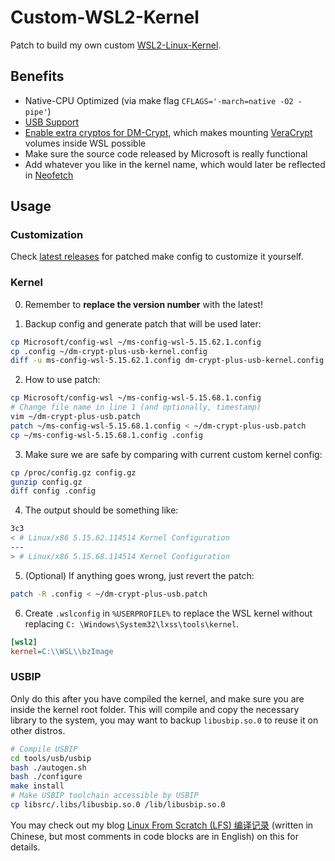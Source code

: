 # Custom-WSL2-Kernel
Patch to build my own custom [WSL2-Linux-Kernel](https://github.com/microsoft/WSL2-Linux-Kernel).

## Benefits

- Native-CPU Optimized (via make flag `CFLAGS='-march=native -O2 -pipe'`)
- [USB Support](https://dowww.spencerwoo.com/4-advanced/4-4-usb.html)
- [Enable extra cryptos for DM-Crypt](https://gist.github.com/d4v3y0rk/e19d346ec9836b4811d4fecc1e1d5d64?permalink_comment_id=4314492#gistcomment-4314492), which makes mounting [VeraCrypt](https://veracrypt.fr/en/Home.html) volumes inside WSL possible
- Make sure the source code released by Microsoft is really functional
- Add whatever you like in the kernel name, which would later be reflected in [Neofetch](https://github.com/dylanaraps/neofetch)

## Usage

### Customization

Check [latest releases](https://github.com/Vinfall/Custom-WSL2-Kernel/releases/latest) for patched make config to customize it yourself.

### Kernel

0. Remember to **replace the version number** with the latest!

1. Backup config and generate patch that will be used later:

```sh
cp Microsoft/config-wsl ~/ms-config-wsl-5.15.62.1.config
cp .config ~/dm-crypt-plus-usb-kernel.config
diff -u ms-config-wsl-5.15.62.1.config dm-crypt-plus-usb-kernel.config > ~/dm-crypt-plus-usb.patch
```

2. How to use patch:

```sh
cp Microsoft/config-wsl ~/ms-config-wsl-5.15.68.1.config
# Change file name in line 1 (and optionally, timestamp)
vim ~/dm-crypt-plus-usb.patch
patch ~/ms-config-wsl-5.15.68.1.config < ~/dm-crypt-plus-usb.patch
cp ~/ms-config-wsl-5.15.68.1.config .config
```

3. Make sure we are safe by comparing with current custom kernel config:

```sh
cp /proc/config.gz config.gz
gunzip config.gz
diff config .config
```

4. The output should be something like:

```sh
3c3
< # Linux/x86 5.15.62.114514 Kernel Configuration
---
> # Linux/x86 5.15.68.114514 Kernel Configuration
```

5. (Optional) If anything goes wrong, just revert the patch:

```sh
patch -R .config < ~/dm-crypt-plus-usb.patch
```

6. Create `.wslconfig` in `%USERPROFILE%` to replace the WSL kernel without replacing `C: \Windows\System32\lxss\tools\kernel`.

```ini
[wsl2]
kernel=C:\\WSL\\bzImage
```

### USBIP

Only do this after you have compiled the kernel,
and make sure you are inside the kernel root folder.
This will compile and copy the necessary library to the system,
you may want to backup `libusbip.so.0` to reuse it on other distros.

```sh
# Compile USBIP
cd tools/usb/usbip
bash ./autogen.sh
bash ./configure
make install
# Make USBIP toolchain accessible by USBIP
cp libsrc/.libs/libusbip.so.0 /lib/libusbip.so.0
```

You may check out my blog 
[Linux From Scratch (LFS) 编译记录](https://blog.vinfall.com/posts/2022/09/lfs/)
(written in Chinese, but most comments in code blocks are in English) on this for details.
